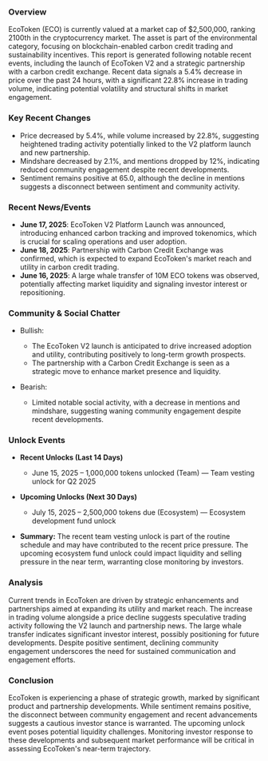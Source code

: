 ### Overview  
EcoToken (ECO) is currently valued at a market cap of $2,500,000, ranking 2100th in the cryptocurrency market. The asset is part of the environmental category, focusing on blockchain-enabled carbon credit trading and sustainability incentives. This report is generated following notable recent events, including the launch of EcoToken V2 and a strategic partnership with a carbon credit exchange. Recent data signals a 5.4% decrease in price over the past 24 hours, with a significant 22.8% increase in trading volume, indicating potential volatility and structural shifts in market engagement.

### Key Recent Changes  
- Price decreased by 5.4%, while volume increased by 22.8%, suggesting heightened trading activity potentially linked to the V2 platform launch and new partnership.
- Mindshare decreased by 2.1%, and mentions dropped by 12%, indicating reduced community engagement despite recent developments.
- Sentiment remains positive at 65.0, although the decline in mentions suggests a disconnect between sentiment and community activity.

### Recent News/Events  
- **June 17, 2025**: EcoToken V2 Platform Launch was announced, introducing enhanced carbon tracking and improved tokenomics, which is crucial for scaling operations and user adoption.
- **June 18, 2025**: Partnership with Carbon Credit Exchange was confirmed, which is expected to expand EcoToken's market reach and utility in carbon credit trading.
- **June 16, 2025**: A large whale transfer of 10M ECO tokens was observed, potentially affecting market liquidity and signaling investor interest or repositioning.

### Community & Social Chatter  
- Bullish:
  - The EcoToken V2 launch is anticipated to drive increased adoption and utility, contributing positively to long-term growth prospects.
  - The partnership with a Carbon Credit Exchange is seen as a strategic move to enhance market presence and liquidity.
  
- Bearish:
  - Limited notable social activity, with a decrease in mentions and mindshare, suggesting waning community engagement despite recent developments.

### Unlock Events  
- **Recent Unlocks (Last 14 Days)**  
  - June 15, 2025 – 1,000,000 tokens unlocked (Team) — Team vesting unlock for Q2 2025
    
- **Upcoming Unlocks (Next 30 Days)**  
  - July 15, 2025 – 2,500,000 tokens due (Ecosystem) — Ecosystem development fund unlock

- **Summary:** The recent team vesting unlock is part of the routine schedule and may have contributed to the recent price pressure. The upcoming ecosystem fund unlock could impact liquidity and selling pressure in the near term, warranting close monitoring by investors.

### Analysis  
Current trends in EcoToken are driven by strategic enhancements and partnerships aimed at expanding its utility and market reach. The increase in trading volume alongside a price decline suggests speculative trading activity following the V2 launch and partnership news. The large whale transfer indicates significant investor interest, possibly positioning for future developments. Despite positive sentiment, declining community engagement underscores the need for sustained communication and engagement efforts.

### Conclusion  
EcoToken is experiencing a phase of strategic growth, marked by significant product and partnership developments. While sentiment remains positive, the disconnect between community engagement and recent advancements suggests a cautious investor stance is warranted. The upcoming unlock event poses potential liquidity challenges. Monitoring investor response to these developments and subsequent market performance will be critical in assessing EcoToken's near-term trajectory.
